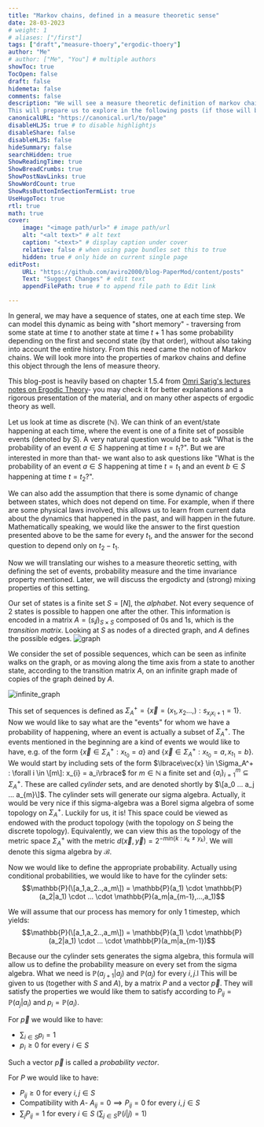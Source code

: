 ```yaml
---
title: "Markov chains, defined in a measure theoretic sense"
date: 28-03-2023
# weight: 1
# aliases: ["/first"]
tags: ["draft","measure-thoery","ergodic-thoery"]
author: "Me"
# author: ["Me", "You"] # multiple authors
showToc: true
TocOpen: false
draft: false
hidemeta: false
comments: false
description: "We will see a measure theoretic definition of markov chains.
This will prepare us to explore in the following posts (if those will be written) the conditions for ergodicity and weak mixing, with connection to graph theory and applications."
canonicalURL: "https://canonical.url/to/page"
disableHLJS: true # to disable highlightjs
disableShare: false
disableHLJS: false
hideSummary: false
searchHidden: true
ShowReadingTime: true
ShowBreadCrumbs: true
ShowPostNavLinks: true
ShowWordCount: true
ShowRssButtonInSectionTermList: true
UseHugoToc: true
rtl: true
math: true
cover:
    image: "<image path/url>" # image path/url
    alt: "<alt text>" # alt text
    caption: "<text>" # display caption under cover
    relative: false # when using page bundles set this to true
    hidden: true # only hide on current single page
editPost:
    URL: "https://github.com/aviro2000/blog-PaperMod/content/posts"
    Text: "Suggest Changes" # edit text
    appendFilePath: true # to append file path to Edit link

---
```

In general, we may have a sequence of states, one at each time step. We can model this dynamic as being with "short memory" - traversing from some state at time $t$ to another state at time $t+1$ has some probability depending on the first and second state (by that order), without also taking into account the entire history. From this need came the notion of Markov chains. 
We will look more into the properties of markov chains and define this object through the lens of measure theory.

This blog-post is heavily based on chapter 1.5.4 from [Omri Sarig's lectures notes on Ergodic Theory](https://www.weizmann.ac.il/math/sarigo/sites/math.sarigo/files/uploads/ergodicnotes.pdf)- you may check it for better explanations and a rigorous presentation of the material, and on many other aspects of ergodic theory as well.

Let us look at time as discrete ($\mathbb{N}$). We can think of an event/state happening at each time, where the event is one of a finite set of possible events (denoted by $S$). 
A very natural question would be to ask "What is the probability of an event $a \in S$ happening at time $t = t_1$?". But we are interested in more than that- we want also to ask questions like "What is the probability of an event $a \in S$ happening at time $t = t_1$ and an event $b \in S$ happening at time $t = t_2$?".

We can also add the assumption that there is some dynamic of change between states, which does not depend on time. For example, when if there are some physical laws involved, this allows us to learn from current data about the dynamics that happened in the past, and will happen in the future. Mathematically speaking, we would like the answer to the first question presented above to be the same for every $t_1$, and the answer for the second question to depend only on $t_2 - t_1$. 

Now we will translating our wishes to a measure theoretic setting, with defining the set of events, probability measure and the time invariance property mentioned. Later, we will discuss the ergodicty and (strong) mixing properties of this setting.

Our set of states is a finite set $S = [N]$, the *alphabet*. Not every sequence of $2$ states is possible to happen one after the other. This information is encoded in a matrix $A = (s_ij)_{S \times S}$ composed of $0$s and $1$s, which is the *transition matrix*. Looking at $S$ as nodes of a directed graph, and $A$ defines the possible edges.
 ![graph](https://i.imgur.com/KNcGfqi.png)

We consider the set of possible sequences, which can be seen as infinite walks on the graph, or as moving along the time axis from a state to another state, according to the transition matrix $A$, on an infinite graph made of copies of the graph deined by $A$.

![infinite_graph](https://i.imgur.com/VVakMo9.png)

This set of sequences is defined as $\Sigma_A^+ = \lbrace\vec{x} = (x_1,x_2...,) : s_{x_i x_i+1} = 1\rbrace$. 
Now we would like to say what are the "events" for whom we have a probability of happening, where an event is actually a subset of $\Sigma_A^+$.
The events mentioned in the beginning are a kind of events we would like to have, e.g. of the form $\lbrace\vec{x} \in \Sigma_A^+ : x_{t_0} = a\rbrace$ and $\lbrace\vec{x} \in \Sigma_A^+ : x_{t_0} = a, x_{t_1} = b\rbrace$.
We would start by including sets of the form $\lbrace\vec{x} \in \Sigma_A^+ : \forall i \in \[m\]: x_{i} = a_i\rbrace$ for $m \in \mathbb{N}$ a finite set and $\lbrace a_i \rbrace_{i=1}^{m} \subseteq \Sigma_A^+$.
These are called *cylinder* sets, and are denoted shortly by $\[a_0 ... a_j ... a_{m}\]$. 
The cylinder sets will generate our sigma algebra. Actually, it would be very nice if this sigma-algebra was a Borel sigma algebra of some topology on $\Sigma_A^+$. Luckily for us, it is!
This space could be viewed as endowed with the product topology (with the topology on $S$ being the discrete topology). Equivalently, we can view this as the topology of the metric space $\Sigma_A^+$ with the metric $d(\vec{x},\vec{y}) = 2^{-min\lbrace k: x_k \neq y_k\rbrace}$. We will denote this sigma algebra by $\mathcal{B}$.

Now we would like to define the appropriate probability.
Actually using conditional probabilities, we would like to have for the cylinder sets:
$$\mathbb{P}(\[a_1,a_2..,a_m\]) = \mathbb{P}(a_1) \cdot \mathbb{P}(a_2|a_1) \cdot ... \cdot \mathbb{P}(a_m|a_{m-1},...,a_1)$$

We will assume that our process has memory for only 1 timestep, which yields:
$$\mathbb{P}(\[a_1,a_2..,a_m\]) = \mathbb{P}(a_1) \cdot \mathbb{P}(a_2|a_1) \cdot ... \cdot \mathbb{P}(a_m|a_{m-1})$$

Because our the cylinder sets generates the sigma algebra, this formula will allow us to define the probability measure on every set from the sigma algebra. What we need is $\mathbb{P}(a_{j+1}|a_j)$ and $\mathbb{P}(a_j)$ for every $i,j$.l
This will be given to us (together with $S$ and $A$), by a matrix $P$ and a vector $\vec{p}$.
They will satisfy the properties we would like them to satisfy according to $P_{ij} = \mathbb{P}(a_j|a_i)$ and $p_i = \mathbb{P}(a_i)$. 

For $\vec{p}$ we would like to have:

- $\sum_{i \in S} p_i = 1$
- $p_i \geq 0$ for every $i \in S$

Such a vector $\vec{p}$ is called a *probability vector*.

For $P$ we would like to have:
- $P_{ij} \geq 0$ for every $i,j \in S$
- Compatibility with $A$- $A_{ij} = 0 \implies P_{ij} = 0$ for every $i,j \in S$
- $\sum_j P_{ij} = 1$ for every $i \in S$ ($\sum_{j \in S}\mathbb{P}(i|j) = 1$)




